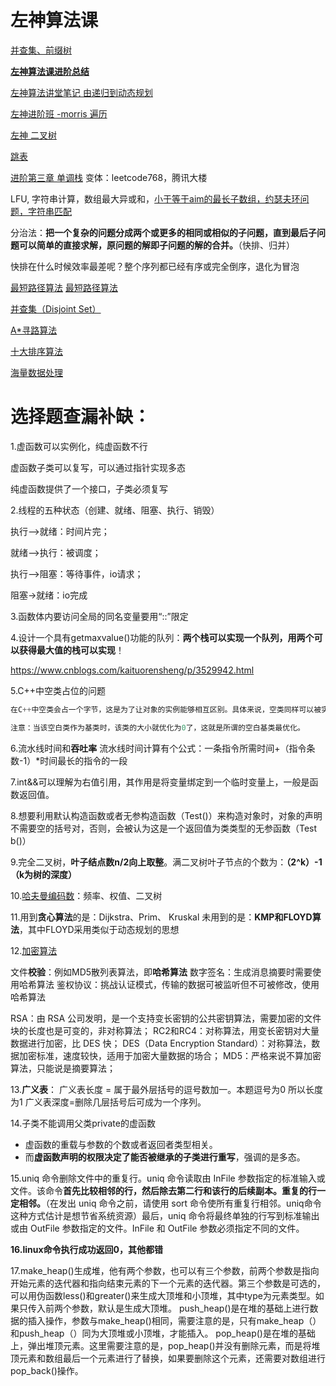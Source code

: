 # 左神算法课

[并查集、前缀树](https://blog.csdn.net/qq_37591656/article/details/87918347)

[**左神算法课进阶总结**](https://blog.csdn.net/tangyuan_sibal/article/details/94486570)

[左神算法讲堂笔记 由递归到动态规划](https://blog.csdn.net/qq_37591656/article/details/87946502)

[左神进阶班 -morris 遍历](<https://blog.csdn.net/u013575812/article/details/50069991>)

[左神 二叉树](https://www.cnblogs.com/xieyupeng/p/10435658.html)

[跳表](https://blog.csdn.net/duoduo18up/article/details/80958038)

[进阶第三章 单调栈](https://blog.csdn.net/duoduo18up/article/details/80850339)  变体：leetcode768，腾讯大楼

LFU, 字符串计算，数组最大异或和，[小于等于aim的最长子数组，约瑟夫环问题，字符串匹配](https://blog.csdn.net/w275412237/article/details/90112565)

分治法：**把一个复杂的问题分成两个或更多的相同或相似的子问题，直到最后子问题可以简单的直接求解，原问题的解即子问题的解的合并。**（快排、归并）

快排在什么时候效率最差呢？整个序列都已经有序或完全倒序，退化为冒泡	

[最短路径算法](https://www.cnblogs.com/thousfeet/p/9229395.html)    [最短路径算法](<https://blog.csdn.net/weixin_39956356/article/details/80620667>)

[并查集（Disjoint Set）](https://www.cnblogs.com/shadowwalker9/p/5999029.html)

[A*寻路算法](https://www.cnblogs.com/AaronBlogs/p/7015689.html)

[十大排序算法](https://www.cnblogs.com/onepixel/articles/7674659.html)

[海量数据处理](<https://blog.csdn.net/v_july_v/article/details/7382693>)



# 选择题查漏补缺：

1.虚函数可以实例化，纯虚函数不行

虚函数子类可以复写，可以通过指针实现多态

纯虚函数提供了一个接口，子类必须复写

2.线程的五种状态（创建、就绪、阻塞、执行、销毁）

执行-->就绪：时间片完；

就绪-->执行：被调度；

执行-->阻塞：等待事件，io请求；

阻塞->就绪：io完成

3.函数体内要访问全局的同名变量要用“::”限定

4.设计一个具有getmaxvalue()功能的队列：**两个栈可以实现一个队列，用两个可以获得最大值的栈可以实现**！

<https://www.cnblogs.com/kaituorensheng/p/3529942.html>

5.C++中空类占位的问题

```c++
在C++中空类会占一个字节，这是为了让对象的实例能够相互区别。具体来说，空类同样可以被实例化，并且每个实例在内存中都有独一无二的地址，因此，编译器会给空类隐含加上一个字节，这样空类实例化之后就会拥有独一无二的内存地址。如果没有这一个字节的占位，那么空类就无所谓实例化了，因为实例化的过程就是在内存中分配一块地址。

注意：当该空白类作为基类时，该类的大小就优化为0了，这就是所谓的空白基类最优化。
```

6.流水线时间和**吞吐率** 流水线时间计算有个公式：一条指令所需时间+（指令条数-1）*时间最长的指令的一段

7.int&&可以理解为右值引用，其作用是将变量绑定到一个临时变量上，一般是函数返回值。

8.想要利用默认构造函数或者无参构造函数（Test()）来构造对象时，对象的声明不需要空的括号对，否则，会被认为这是一个返回值为类类型的无参函数（Test b()）

9.完全二叉树，**叶子结点数n/2向上取整**。满二叉树叶子节点的个数为：**（2^k）-1（k为树的深度）**

10.[哈夫曼编码数](https://blog.csdn.net/fx677588/article/details/70767446)：频率、权值、二叉树

11.用到**贪心算法**的是：Dijkstra、Prim、 Kruskal 
未用到的是：**KMP和FLOYD算法**，其中FLOYD采用类似于动态规划的思想

12.[加密算法](https://blog.csdn.net/baidu_22254181/article/details/82594072)

文件**校验**：例如MD5散列表算法，即**哈希算法**
数字签名：生成消息摘要时需要使用哈希算法
鉴权协议：挑战认证模式，传输的数据可被监听但不可被修改，使用哈希算法

RSA：由 RSA 公司发明，是一个支持变长密钥的公共密钥算法，需要加密的文件块的长度也是可变的，非对称算法； 
RC2和RC4：对称算法，用变长密钥对大量数据进行加密，比 DES 快；
DES（Data Encryption Standard）：对称算法，数据加密标准，速度较快，适用于加密大量数据的场合； 
MD5：严格来说不算加密算法，只能说是摘要算法；

13.**广义表**：
广义表长度 = 属于最外层括号的逗号数加一。本题逗号为0 所以长度为1
广义表深度=删除几层括号后可成为一个序列。

14.子类不能调用父类private的虚函数

- 虚函数的重载与参数的个数或者返回者类型相关。
-  而**虚函数声明的权限决定了能否被继承的子类进行重写**，强调的是多态。

15.uniq 命令删除文件中的重复行。uniq 命令读取由 InFile 参数指定的标准输入或文件。该命令**首先比较相邻的行，然后除去第二行和该行的后续副本。重复的行一定相邻。**（在发出 uniq 命令之前，请使用 sort 命令使所有重复行相邻。uniq命令这种方式估计是想节省系统资源）最后，uniq 命令将最终单独的行写到标准输出或由 OutFile 参数指定的文件。InFile 和 OutFile 参数必须指定不同的文件。

**16.linux命令执行成功返回0，其他都错**

17.make_heap()生成堆，他有两个参数，也可以有三个参数，前两个参数是指向开始元素的迭代器和指向结束元素的下一个元素的迭代器。第三个参数是可选的，可以用伪函数less()和greater()来生成大顶堆和小顶堆，其中type为元素类型。如果只传入前两个参数，默认是生成大顶堆。
push_heap()是在堆的基础上进行数据的插入操作，参数与make_heap()相同，需要注意的是，只有make_heap（）和push_heap（）同为大顶堆或小顶堆，才能插入。
pop_heap()是在堆的基础上，弹出堆顶元素。这里需要注意的是，pop_heap()并没有删除元素，而是将堆顶元素和数组最后一个元素进行了替换，如果要删除这个元素，还需要对数组进行pop_back()操作。


